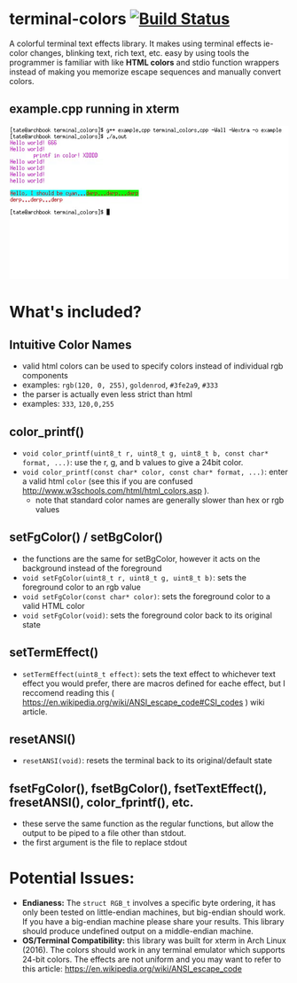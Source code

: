 # terminal-colors [![Build Status](https://travis-ci.org/dvtate/terminal-colors.svg?branch=master)](https://travis-ci.org/dvtate/terminal-colors)
A colorful terminal text effects library. It makes using terminal effects ie- color changes, blinking text, rich text, etc. easy by using tools the programmer is familiar with like **HTML colors** and stdio function wrappers instead of making you memorize escape sequences and manually convert colors.

## example.cpp running in xterm <!-- update this plz-->
![example gif](demo.gif) 

# What's included?
## Intuitive Color Names
  - valid html colors can be used to specify colors instead of individual rgb components
  - examples: `rgb(120, 0, 255)`, `goldenrod`, `#3fe2a9`, `#333`
  - the parser is actually even less strict than html
  - examples: `333`, `120,0,255`

## color_printf()
  - `void color_printf(uint8_t r, uint8_t g, uint8_t b, const char* format, ...)`: use the r, g, and b values to give a 24bit color. 
  - `void color_printf(const char* color, const char* format, ...)`: enter a valid html `color` (see this if you are confused http://www.w3schools.com/html/html_colors.asp ).
    + note that standard color names are generally slower than hex or rgb values

## setFgColor() / setBgColor() 
  - the functions are the same for setBgColor, however it acts on the background instead of the foreground
  - `void setFgColor(uint8_t r, uint8_t g, uint8_t b)`: sets the foreground color to an rgb value
  - `void setFgColor(const char* color)`: sets the foreground color to a valid HTML color
  - `void setFgColor(void)`: sets the foreground color back to its original state

## setTermEffect()
  - `setTermEffect(uint8_t effect)`: sets the text effect to whichever text effect you would prefer, there are macros defined for eache effect, but I reccomend reading this ( https://en.wikipedia.org/wiki/ANSI_escape_code#CSI_codes ) wiki article. 
  
## resetANSI()
  - `resetANSI(void)`: resets the terminal back to its original/default state

## fsetFgColor(), fsetBgColor(), fsetTextEffect(), fresetANSI(), color_fprintf(), etc.
  - these serve the same function as the regular functions, but allow the output to be piped to a file other than stdout.
  - the first argument is the file to replace stdout

# Potential Issues:
  - **Endianess:** The `struct RGB_t` involves a specific byte ordering, it has only been tested on little-endian machines, but big-endian should work. If you have a big-endian machine please share your results. This library should produce undefined output on a middle-endian machine.
  - **OS/Terminal Compatibility:** this library was built for xterm in Arch Linux (2016). The colors should work in any terminal emulator which supports 24-bit colors. The effects are not uniform and you may want to refer to this article: https://en.wikipedia.org/wiki/ANSI_escape_code
  
